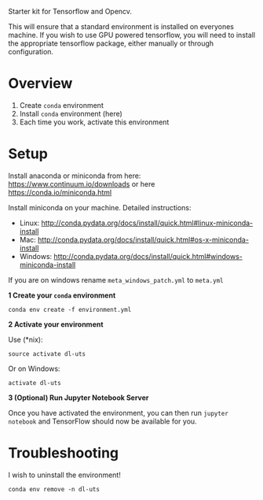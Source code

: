 Starter kit for Tensorflow and Opencv. 

This will ensure that a standard environment is installed on everyones machine. 
If you wish to use GPU powered tensorflow, you will need to install the appropriate tensorflow package, either manually or through configuration. 

Overview
========

1.  Create `conda` environment
2.  Install `conda` environment (here)
3.  Each time you work, activate this environment

Setup
=====

Install anaconda or miniconda from here: https://www.continuum.io/downloads or here https://conda.io/miniconda.html

Install miniconda on your machine. Detailed instructions:

*  Linux: http://conda.pydata.org/docs/install/quick.html#linux-miniconda-install
*  Mac: http://conda.pydata.org/docs/install/quick.html#os-x-miniconda-install
*  Windows: http://conda.pydata.org/docs/install/quick.html#windows-miniconda-install

If you are on windows rename `meta_windows_patch.yml` to `meta.yml`

**1 Create your `conda` environment**

```
conda env create -f environment.yml 
```

**2 Activate your environment**

Use (*nix):

```
source activate dl-uts
```

Or on Windows:

```
activate dl-uts
```

**3 (Optional) Run Jupyter Notebook Server**

Once you have activated the environment, you can then run `jupyter notebook` and TensorFlow should now be available for you.


Troubleshooting
===============

I wish to uninstall the environment!

```
conda env remove -n dl-uts
```

